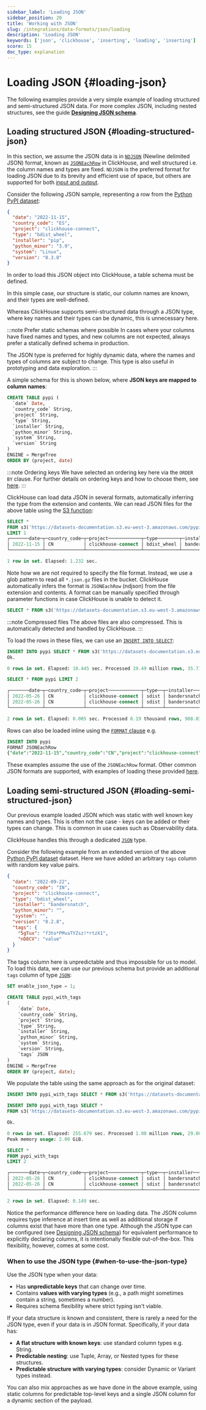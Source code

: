 ```yaml
---
sidebar_label: 'Loading JSON'
sidebar_position: 20
title: 'Working with JSON'
slug: /integrations/data-formats/json/loading
description: 'Loading JSON'
keywords: ['json', 'clickhouse', 'inserting', 'loading', 'inserting']
score: 15
doc_type: explanation
---
```


# Loading JSON {#loading-json}

The following examples provide a very simple example of loading structured and semi-structured JSON data. For more complex JSON, including nested structures, see the guide [**Designing JSON schema**](/integrations/data-formats/json/schema).

## Loading structured JSON {#loading-structured-json}

In this section, we assume the JSON data is in [`NDJSON`](https://github.com/ndjson/ndjson-spec) (Newline delimited JSON) format, known as [`JSONEachRow`](/interfaces/formats#jsoneachrow) in ClickHouse, and well structured i.e. the column names and types are fixed. `NDJSON` is the preferred format for loading JSON due to its brevity and efficient use of space, but others are supported for both [input and output](/interfaces/formats#json).

Consider the following JSON sample, representing a row from the [Python PyPI dataset](https://clickpy.clickhouse.com/):

```json
{
  "date": "2022-11-15",
  "country_code": "ES",
  "project": "clickhouse-connect",
  "type": "bdist_wheel",
  "installer": "pip",
  "python_minor": "3.9",
  "system": "Linux",
  "version": "0.3.0"
}
```

In order to load this JSON object into ClickHouse, a table schema must be defined. 

In this simple case, our structure is static, our column names are known, and their types are well-defined. 

Whereas ClickHouse supports semi-structured data through a JSON type, where key names and their types can be dynamic, this is unnecessary here.

:::note Prefer static schemas where possible
In cases where your columns have fixed names and types, and new columns are not expected, always prefer a statically defined schema in production.

The JSON type is preferred for highly dynamic data, where the names and types of columns are subject to change. This type is also useful in prototyping and data exploration.
:::

A simple schema for this is shown below, where **JSON keys are mapped to column names**:

```sql
CREATE TABLE pypi (
  `date` Date,
  `country_code` String,
  `project` String,
  `type` String,
  `installer` String,
  `python_minor` String,
  `system` String,
  `version` String
)
ENGINE = MergeTree
ORDER BY (project, date)
```

:::note Ordering keys
We have selected an ordering key here via the `ORDER BY` clause. For further details on ordering keys and how to choose them, see [here](/data-modeling/schema-design#choosing-an-ordering-key).
:::

ClickHouse can load data JSON in several formats, automatically inferring the type from the extension and contents. We can read JSON files for the above table using the [S3 function](/sql-reference/table-functions/s3):

```sql
SELECT *
FROM s3('https://datasets-documentation.s3.eu-west-3.amazonaws.com/pypi/json/*.json.gz')
LIMIT 1
┌───────date─┬─country_code─┬─project────────────┬─type────────┬─installer────┬─python_minor─┬─system─┬─version─┐
│ 2022-11-15 │ CN           │ clickhouse-connect │ bdist_wheel │ bandersnatch │              │        │ 0.2.8 │
└────────────┴──────────────┴────────────────────┴─────────────┴──────────────┴──────────────┴────────┴─────────┘

1 row in set. Elapsed: 1.232 sec.
```

Note how we are not required to specify the file format. Instead, we use a glob pattern to read all `*.json.gz` files in the bucket. ClickHouse automatically infers the format is `JSONEachRow` (ndjson) from the file extension and contents. A format can be manually specified through parameter functions in case ClickHouse is unable to detect it.

```sql
SELECT * FROM s3('https://datasets-documentation.s3.eu-west-3.amazonaws.com/pypi/json/*.json.gz', JSONEachRow)
```

:::note Compressed files
The above files are also compressed. This is automatically detected and handled by ClickHouse.
:::

To load the rows in these files, we can use an [`INSERT INTO SELECT`](/sql-reference/statements/insert-into#inserting-the-results-of-select):

```sql
INSERT INTO pypi SELECT * FROM s3('https://datasets-documentation.s3.eu-west-3.amazonaws.com/pypi/json/*.json.gz')
Ok.

0 rows in set. Elapsed: 10.445 sec. Processed 19.49 million rows, 35.71 MB (1.87 million rows/s., 3.42 MB/s.)

SELECT * FROM pypi LIMIT 2

┌───────date─┬─country_code─┬─project────────────┬─type──┬─installer────┬─python_minor─┬─system─┬─version─┐
│ 2022-05-26 │ CN           │ clickhouse-connect │ sdist │ bandersnatch │              │        │ 0.0.7 │
│ 2022-05-26 │ CN           │ clickhouse-connect │ sdist │ bandersnatch │              │        │ 0.0.7 │
└────────────┴──────────────┴────────────────────┴───────┴──────────────┴──────────────┴────────┴─────────┘

2 rows in set. Elapsed: 0.005 sec. Processed 8.19 thousand rows, 908.03 KB (1.63 million rows/s., 180.38 MB/s.)
```

Rows can also be loaded inline using the [`FORMAT` clause](/sql-reference/statements/select/format) e.g.

```sql
INSERT INTO pypi
FORMAT JSONEachRow
{"date":"2022-11-15","country_code":"CN","project":"clickhouse-connect","type":"bdist_wheel","installer":"bandersnatch","python_minor":"","system":"","version":"0.2.8"}
```

These examples assume the use of the `JSONEachRow` format. Other common JSON formats are supported, with examples of loading these provided [here](/integrations/data-formats/json/other-formats).

## Loading semi-structured JSON {#loading-semi-structured-json}

Our previous example loaded JSON which was static with well known key names and types. This is often not the case - keys can be added or their types can change. This is common in use cases such as Observability data.

ClickHouse handles this through a dedicated [`JSON`](/sql-reference/data-types/newjson) type.

Consider the following example from an extended version of the above [Python PyPI dataset](https://clickpy.clickhouse.com/) dataset. Here we have added an arbitrary `tags` column with random key value pairs.

```json
{
  "date": "2022-09-22",
  "country_code": "IN",
  "project": "clickhouse-connect",
  "type": "bdist_wheel",
  "installer": "bandersnatch",
  "python_minor": "",
  "system": "",
  "version": "0.2.8",
  "tags": {
    "5gTux": "f3to*PMvaTYZsz!*rtzX1",
    "nD8CV": "value"
  }
}

```

The tags column here is unpredictable and thus impossible for us to model. To load this data, we can use our previous schema but provide an additional `tags` column of type [`JSON`](/sql-reference/data-types/newjson):

```sql
SET enable_json_type = 1;

CREATE TABLE pypi_with_tags
(
    `date` Date,
    `country_code` String,
    `project` String,
    `type` String,
    `installer` String,
    `python_minor` String,
    `system` String,
    `version` String,
    `tags` JSON
)
ENGINE = MergeTree
ORDER BY (project, date);
```

We populate the table using the same approach as for the original dataset:

```sql
INSERT INTO pypi_with_tags SELECT * FROM s3('https://datasets-documentation.s3.eu-west-3.amazonaws.com/pypi/pypi_with_tags/sample.json.gz')
```

```sql
INSERT INTO pypi_with_tags SELECT *
FROM s3('https://datasets-documentation.s3.eu-west-3.amazonaws.com/pypi/pypi_with_tags/sample.json.gz')

Ok.

0 rows in set. Elapsed: 255.679 sec. Processed 1.00 million rows, 29.00 MB (3.91 thousand rows/s., 113.43 KB/s.)
Peak memory usage: 2.00 GiB.

SELECT *
FROM pypi_with_tags
LIMIT 2

┌───────date─┬─country_code─┬─project────────────┬─type──┬─installer────┬─python_minor─┬─system─┬─version─┬─tags─────────────────────────────────────────────────────┐
│ 2022-05-26 │ CN           │ clickhouse-connect │ sdist │ bandersnatch │              │        │ 0.0.7 │ {"nsBM":"5194603446944555691"}                           │
│ 2022-05-26 │ CN           │ clickhouse-connect │ sdist │ bandersnatch │              │        │ 0.0.7 │ {"4zD5MYQz4JkP1QqsJIS":"0","name":"8881321089124243208"} │
└────────────┴──────────────┴────────────────────┴───────┴──────────────┴──────────────┴────────┴─────────┴──────────────────────────────────────────────────────────┘

2 rows in set. Elapsed: 0.149 sec.
```

Notice the performance difference here on loading data. The JSON column requires type inference at insert time as well as additional storage if columns exist that have more than one type. Although the JSON type can be configured (see [Designing JSON schema](/integrations/data-formats/json/schema)) for equivalent performance to explicitly declaring columns, it is intentionally flexible out-of-the-box. This flexibility, however, comes at some cost. 

### When to use the JSON type {#when-to-use-the-json-type}

Use the JSON type when your data:

* Has **unpredictable keys** that can change over time.
* Contains **values with varying types** (e.g., a path might sometimes contain a string, sometimes a number).
* Requires schema flexibility where strict typing isn't viable.

If your data structure is known and consistent, there is rarely a need for the JSON type, even if your data is in JSON format. Specifically, if your data has:

* **A flat structure with known keys**: use standard column types e.g. String.
* **Predictable nesting**: use Tuple, Array, or Nested types for these structures.
* **Predictable structure with varying types**: consider Dynamic or Variant types instead.

You can also mix approaches as we have done in the above example, using static columns for predictable top-level keys and a single JSON column for a dynamic section of the payload.
